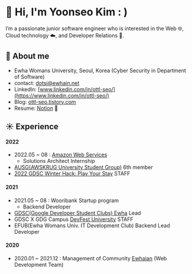 # 👋 Hi, I'm Yoonseo Kim  : )
I’m a passionate junior software engineer who is interested in the Web 🌐, Cloud technology ☁️, and Developer Relations 🥑.  

## 🙂 About me
- Ewha Womans University, Seoul, Korea (Cyber Security in Department of Software)
- contact: dotsi@ewhain.net
- LinkedIn: [www.linkedin.com/in/ottl-seo/](https://www.linkedin.com/in/ottl-seo/)
- Blog: [ottl-seo.tistory.com](https://ottl-seo.tistory.com/)
- Resume: [Notion](https://yoonseo.notion.site/Yoonseo-Kim-fbbf3a2a865b4d63b6e86ee1478e23c8) 🌱

## ☀️ Experience
#### 2022
- 2022.05 ~ 08 : [Amazon Web Services](https://github.com/aws)
  - Solutions Architect Internship
- [AUSG(AWSKRUG University Student Group)](https://ausg.me/) 6th member
- [2022 GDSC Winter Hack: Play Your Stay](https://gdsckoreahackathon2022.github.io/) STAFF

#### 2021
- 2021.05 ~ 08 : Wooribank Startup program 
  - Backend Developer
- [GDSC(Google Developer Student Clubs) Ewha](https://gdscewha.tistory.com/) Lead
- GDSC X GDG Campus [DevFest University](https://festa.io/events/1862/) STAFF
- EFUB(Ewha Womans Univ. IT Development Club) Backend Lead Developer

#### 2020
- 2020.01 ~ 2021.12 : Management of Community [Ewhaian](https://www.ewhaian.com/) (Web Development Team)
